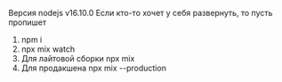 Версия nodejs v16.10.0
Если кто-то хочет у себя развернуть, то пусть пропишет
1. npm i
2. npx mix watch 
3. Для лайтовой сборки npx mix 
4. Для продакшена npx mix --production
